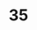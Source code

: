 ---
title: "35"
imageurl: "../src/content/thumbnail/35.webp"
dwnurl: "https://imgs1.thamizhnation.org/35.jpg"
tags: ['thalaivar']
---